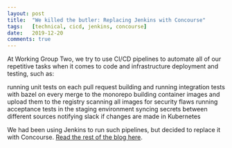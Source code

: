 ```yaml
---
layout: post
title:  "We killed the butler: Replacing Jenkins with Concourse"
tags:   [technical, cicd, jenkins, concourse]
date:   2019-12-20
comments: true
---
```


At Working Group Two, we try to use CI/CD pipelines to automate all of our repetitive tasks when it comes to code and infrastructure deployment and testing, such as:

running unit tests on each pull request
building and running integration tests with bazel on every merge to the monorepo
building container images and upload them to the registry
scanning all images for security flaws
running acceptance tests in the staging environment
syncing secrets between different sources
notifying slack if changes are made in Kubernetes

We had been using Jenkins to run such pipelines, but decided to replace it with Concourse. [Read the rest of the blog here](https://wgtwo.com/blog/replacing-jenkins-with-concourse/).

